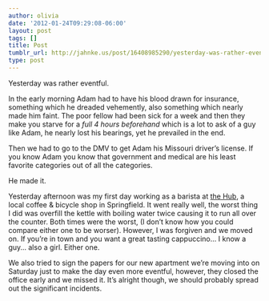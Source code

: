 ```yaml
---
author: olivia
date: '2012-01-24T09:29:08-06:00'
layout: post
tags: []
title: Post
tumblr_url: http://jahnke.us/post/16408985290/yesterday-was-rather-eventful-in-the-early
type: post
---
```


Yesterday was rather eventful. 

In the early morning Adam had to have his blood drawn for insurance, something which he dreaded vehemently, also something which nearly made him faint. The poor fellow had been sick for a week and then they make you starve for a *full 4 hours beforehand* which is a lot to ask of a guy like Adam, he nearly lost his bearings, yet he prevailed in the end. 

Then we had to go to the DMV to get Adam his Missouri driver’s license. If you know Adam you know that government and medical are his least favorite categories out of all the categories. 

He made it. 

Yesterday afternoon was my first day working as a barista at [the Hub](http://www.insidethehub.com/), a local coffee & bicycle shop in Springfield. It went really well, the worst thing I did was overfill the kettle with boiling water twice causing it to run all over the counter. Both times were the worst, (I don’t know how you could compare either one to be worser). However, I was forgiven and we moved on. If you’re in town and you want a great tasting cappuccino… I know a guy… also a girl. Either one. 

We also tried to sign the papers for our new apartment we’re moving into on Saturday just to make the day even more eventful, however, they closed the office early and we missed it. It’s alright though, we should probably spread out the significant incidents. 
